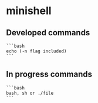 # minishell

## Developed commands

	```bash
	echo (-n flag included)
	```

## In progress commands

	```bash
	bash, sh or ./file
	```
